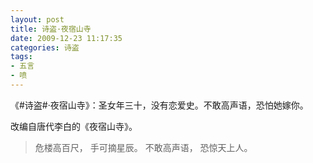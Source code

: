 ```yaml
---
layout: post
title: 诗盗·夜宿山寺
date: 2009-12-23 11:17:35
categories: 诗盗
tags:
- 五言
- 喷
---
```

《#诗盗#·夜宿山寺》：圣女年三十，没有恋爱史。不敢高声语，恐怕她嫁你。

改编自唐代李白的《夜宿山寺》。

> 危楼高百尺，
> 手可摘星辰。 
> 不敢高声语，
> 恐惊天上人。 
